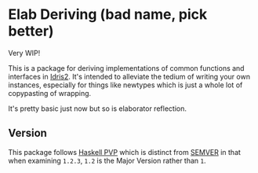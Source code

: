 Elab Deriving (bad name, pick better)
=====

Very WIP!

This is a package for deriving implementations of common functions and interfaces in [Idris2](https://github.com/idris-lang/Idris2). It's intended to alleviate the tedium of writing your own instances, especially for things like newtypes which is just a whole lot of copypasting of wrapping.

It's pretty basic just now but so is elaborator reflection.

Version
-------

This package follows [Haskell PVP](https://pvp.haskell.org/) which is distinct from [SEMVER](https://semver.org/) in that when examining `1.2.3`, `1.2`  is the Major Version rather than `1`.
